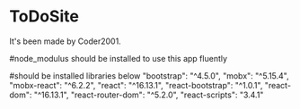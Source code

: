 # ToDoSite
It's been made by Coder2001.

#node_modulus should be installed to use this app fluently

#should be installed libraries below
 "bootstrap": "^4.5.0",
 "mobx": "^5.15.4",
 "mobx-react": "^6.2.2",
 "react": "^16.13.1",
 "react-bootstrap": "^1.0.1",
 "react-dom": "^16.13.1",
 "react-router-dom": "^5.2.0",
 "react-scripts": "3.4.1"